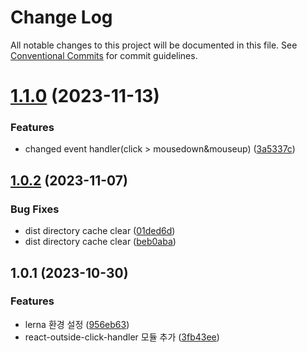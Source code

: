 # Change Log

All notable changes to this project will be documented in this file.
See [Conventional Commits](https://conventionalcommits.org) for commit guidelines.

# [1.1.0](https://github.com/go-lani/lani.ground/compare/@lani.ground/react-outside-click-handler@1.0.2...@lani.ground/react-outside-click-handler@1.1.0) (2023-11-13)


### Features

* changed event handler(click > mousedown&mouseup) ([3a5337c](https://github.com/go-lani/lani.ground/commit/3a5337ca0ca4c1277b0d69bf620e789c507e00b7))





## [1.0.2](https://github.com/go-lani/lani.ground/compare/@lani.ground/react-outside-click-handler@1.0.1...@lani.ground/react-outside-click-handler@1.0.2) (2023-11-07)


### Bug Fixes

* dist directory cache clear ([01ded6d](https://github.com/go-lani/lani.ground/commit/01ded6daedf321f9ca63f40e331db7539ee19c86))
* dist directory cache clear ([beb0aba](https://github.com/go-lani/lani.ground/commit/beb0abaf6db317156d642ea47412a84721be8da2))





## 1.0.1 (2023-10-30)


### Features

* lerna 환경 설정 ([956eb63](https://github.com/go-lani/lani.ground/commit/956eb63b7948da7842f75c616e499f50073d3fae))
* react-outside-click-handler 모듈 추가 ([3fb43ee](https://github.com/go-lani/lani.ground/commit/3fb43ee3a0fe105ab3bf63ec2cd52dfbc28b660e))
